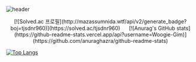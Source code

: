 ![header](https://capsule-render.vercel.app/api?type=venom&height=300&color=gradient&text=Woogie%20Gim&animation=fadeIn&fontColor=00F00)

<p align=center>
[![Solved.ac
프로필](http://mazassumnida.wtf/api/v2/generate_badge?boj=tjsdnr960)](https://solved.ac/tjsdnr960)&nbsp;&nbsp;&nbsp;&nbsp;&nbsp; [![Anurag's GitHub stats](https://github-readme-stats.vercel.app/api?username=Woogie-Gim)](https://github.com/anuraghazra/github-readme-stats) 
</p>

[![Top Langs](https://github-readme-stats.vercel.app/api/top-langs/?username=Woogie-Gim)](https://github.com/Woogie-Gim/github-readme-stats)

<!--
**Woogie-Gim/Woogie-Gim** is a ✨ _special_ ✨ repository because its `README.md` (this file) appears on your GitHub profile.

Here are some ideas to get you started:

- 🔭 I’m currently working on ...
- 🌱 I’m currently learning ...
- 👯 I’m looking to collaborate on ...
- 🤔 I’m looking for help with ...
- 💬 Ask me about ...
- 📫 How to reach me: ...
- 😄 Pronouns: ...
- ⚡ Fun fact: ...
-->
